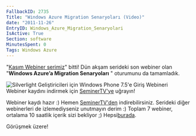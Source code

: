 ```yaml
---
FallbackID: 2735
Title: "Windows Azure Migration Senaryoları (Video)"
date: "2011-11-26"
EntryID: Windows_Azure_Migration_Senaryolari
IsActive: True
Section: software
MinutesSpent: 0
Tags: Windows Azure
---
```

"[Kasım Webiner
serimiz](http://daron.yondem.com/tr/post/Kasim_Ayi_Webinerleri_SL_WP7_Win8_IE10_Azure)"
bitti! Dün akşam serideki son webiner olan "**Windows Azure’a Migration
Senaryoları** " oturumunu da tamamladık.

![Silverlight Geliştiricileri için Windows Phone 7.5'e Giriş
Webineri](media/Windows_Azure_Migration_Senaryolari/azure_migration.jpg)\
Webiner kaydını indirmek için
[SeminerTV'ye](http://daron.yondem.com/tr/seminertv/) uğrayın!

Webiner kaydı hazır :) Hemen
[SeminerTV'den](http://daron.yondem.com/tr/seminertv/) indirebilirsiniz.
Serideki diğer webinerleri de izlemediyseniz unutmayın derim :) Toplam 7
webiner, ortalama 10 saatlik içerik sizi bekliyor ;)
Hepsi[burada](http://daron.yondem.com/tr/seminertv/).

Görüşmek üzere!


